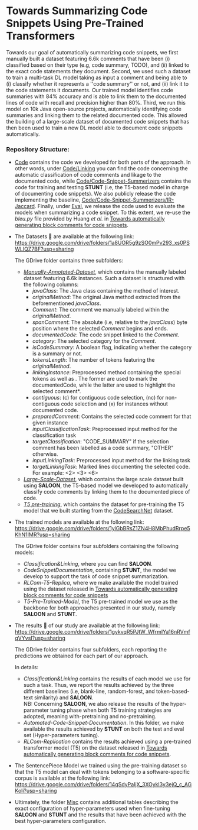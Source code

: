 # Towards Summarizing Code Snippets Using Pre-Trained Transformers

Towards our goal of automatically summarizing code snippets, we first manually built a dataset featuring 6.6k comments that have been (i) classified based on their type (e.g, code summary, TODO), and (ii) linked to the exact code statements they document. Second, we used such a dataset to train a multi-task DL model taking as input a comment and being able to (i) classify whether it represents a ''code summary'' or not, and (ii) link it to the code statements it documents. Our trained model identifies code summaries with 84% accuracy and is able to link them to the documented lines of code with recall and precision higher than 80%. Third, we run this model on 10k Java open-source projects, automatically identifying code summaries and linking them to the related documented code. This allowed the building of a large-scale dataset of documented code snippets that has then been used to train a new DL model able to document code snippets automatically.

### Repository Structure:

  - <a href="https://github.com/snippet-summarization/icse23/tree/main/Code">Code</a> contains the code we developed for both parts of the approach. In other words, under <a href="https://github.com/snippet-summarization/icse23/tree/main/Code/Linking">Code/Linking</a> you can find the code concerning the automatic classification of code comments and likage to the documented code, while <a href="https://github.com/snippet-summarization/icse23/tree/main/Code/Code-Snippet-Summarizers/T5">Code/Code-Snippet-Summerizers</a> contains the code for training and testing **STUNT** (i.e, the T5-based model in charge of documenting code snippets). We also publicly release the code implementing the baseline, <a href="https://github.com/snippet-summarization/icse23/tree/main/Code/Code-Snippet-Summarizers/IR-Jaccard">Code/Code-Snippet-Summerizers/IR-Jaccard</a>.
  Finally, under <a href="https://github.com/snippet-summarization/icse23/tree/main/Code/Eval">Eval</a>, we release the code used to evaluate the models when summarizing a code snippet. To this extent, we re-use the *bleu.py* file provided by Huang *et al.* in
  <a href="https://github.com/huangshh/RLComGen/blob/master/bleu.py">Towards automatically generating block comments for code snippets</a>.


  - The Datasets :open_file_folder: are available at the following link: https://drive.google.com/drive/folders/1a8UOR5g9zSO0mPv293_xs0PSWLlQZ7BF?usp=sharing

    The GDrive folder contains three subfolders:
       * <a href="https://drive.google.com/drive/folders/10aqQAUqO1C3skNrBwxzeQJsFOxvlerbX?usp=sharing">*Manually-Annotated-Dataset*</a>, which contains the manually labeled dataset featuring 6.6k instances. Such a dataset is structured with the following columns:
          *  *javaClass*: The Java class containing the method of interest.
          *  *originalMethod*: The original Java method extracted from the beforementioned *javaClass*.
          *  *Comment*: The comment we manually labeled within the *originalMethod*.
          *  *spanComment*: The absolute (i.e, relative to the *javaClass*) byte position where the selected *Comment* begins and ends.
          *  *documentedCode*: The code snippet linked to the *Comment*.
          *  *category*: The selected category for the *Comment*.
          *  *isCodeSummary*: A boolean flag, indicating whether the category is a summary or not.
          *  *tokensLength*: The number of tokens featuring the *originalMethod*.
          *  *linkingInstance*: Preprocessed method containing the special tokens <start> <end> as well as <comment> </comment>. The former are used to mark the documentedCode, while the latter are used to highlight the selected comment*.
          *  *contiguous*: (c) for contiguous code selection, (nc) for non-contiguous code selection and (x) for instances without documented code.
          *  *preparedComment*: Contains the selected code comment for that given instance
          *  *inputClassificationTask*: Preprocessed input method for the classification task
          *  *targetClassification*: "CODE_SUMMARY" if the selection comment has been labelled as a code summary, "OTHER" otherwise.
          *  *inputLinkingTask*: Preprocessed input method for the linking task
          *  *targetLinkingTask*: Marked lines documenting the selected code. For example: <2> <3> <6>
       * <a href="https://drive.google.com/drive/folders/1DbJ4lOBhIg2PoW0O3xG1xx2gZUyIioVU?usp=sharing">*Large-Scale-Dataset*</a>, which contains the large scale dataset built using **SALOON**, the T5-based model we developed to automatically classify code comments by linking them to the documented piece of code.
       * <a href="https://drive.google.com/drive/folders/1j28g7xje4Qi20jSycWullE9RVzPv4-t-?usp=sharing">*T5 pre-training*</a>, which contains the dataset for pre-training the T5 model that we built starting from the <a href="https://github.com/github/CodeSearchNet">CodeSearchNet</a> dataset.


  - The trained models are available at the following link: https://drive.google.com/drive/folders/1ylGbBRsZ1ZN4H8MbPhudRrpe5KhN1IMR?usp=sharing
    
    The GDrive folder contains four subfolders containing the following models:
     * *Classification&Linking*, where you can find **SALOON**.
     * *CodeSnippetDocumentation*, containing **STUNT**, the model we develop to support the task of code snippet summarization.
     * *RLCom-T5-Replica*, where we make available the model trained using the dataset released in <a href="https://www.sciencedirect.com/science/article/pii/S0950584920301427?casa_token=jW82qRE6oDgAAAAA:Af44jxT9CVnaz7wdFu_KPJx--aawBaVmLtyFLXavZLirD5meTexlR6_gf-CdOMVZMhvWkdB54mY">Towards automatically generating block comments for code snippets</a>  
     * *T5-Pre-Trained-Model*, the T5 pre-trained model we use as the backbone for both approaches presented in our study, namely **SALOON** and **STUNT**.


  - The results :page_facing_up: of our study are available at the following link: https://drive.google.com/drive/folders/1gvkvqR5PJtW_WfrmIYa16nRVmfqVYvsI?usp=sharing
    
    The GDrive folder contains four subfolders, each reporting the predictions we obtained for each part of our approach.
    
    In details:
      * *Classification&Linking* contains the results of each model we use for such a task. Thus, we report the results achieved by the three different baselines (i.e, blank-line, random-forest, and token-based-text similarity) and **SALOON**.\
      NB: Concerning **SALOON**, we also release the results of the hyper-parameter tuning phase when both T5 training strategies are adopted, meaning with-pretraining and no-pretraining.
      * *Automated-Code-Snippet-Documentation*. In this folder, we make available the results achieved by **STUNT** on both the test and eval set (Hyper-parameters tuning).
      * *RLCom-Replication* contains the results achieved using a pre-trained transformer model (T5) on the dataset released in <a href="https://www.sciencedirect.com/science/article/pii/S0950584920301427?casa_token=jW82qRE6oDgAAAAA:Af44jxT9CVnaz7wdFu_KPJx--aawBaVmLtyFLXavZLirD5meTexlR6_gf-CdOMVZMhvWkdB54mY">Towards automatically generating block comments for code snippets</a>.


  - The SentencePiece Model we trained using the pre-training dataset so that the T5 model can deal with tokens belonging to a software-specific corpus is available at the following link: https://drive.google.com/drive/folders/14qSdyPaIjX_3XOykl3y3ejQ_c_AGKoli?usp=sharing
  

  - Ultimately, the folder <a href="https://github.com/snippet-summarization/icse23/tree/main/Misc">Misc</a> contains additional tables describing the exact configuration of hyper-parameters used when fine-tuning **SALOON** and **STUNT** and the results that have been achieved with the best hyper-parameters configuration.
